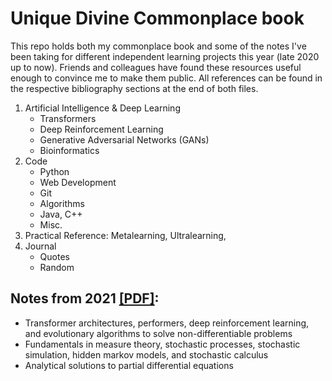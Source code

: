 # Unique Divine Commonplace book


This repo holds both my commonplace book and some of the notes I've been taking for different independent learning projects this year (late 2020 up to now). Friends and colleagues have found these resources useful enough to convince me to make them public. All references can be found in the respective bibliography sections at the end of both files. 


1. Artificial Intelligence & Deep Learning
   - Transformers
   - Deep Reinforcement Learning
   - Generative Adversarial Networks (GANs)
   - Bioinformatics
2. Code 
   - Python 
   - Web Development
   - Git
   - Algorithms 
   - Java, C++
   - Misc. 
3. Practical Reference: Metalearning, Ultralearning, 
4. Journal
   - Quotes
   - Random

## Notes from 2021 [[PDF]](https://github.com/Unique-Divine/Commonplace-Book/blob/master/notes-21/spring2021.tex):
- Transformer architectures, performers, deep reinforcement learning, and evolutionary algorithms to solve non-differentiable problems
- Fundamentals in measure theory, stochastic processes, stochastic simulation, hidden markov models, and stochastic calculus
- Analytical solutions to partial differential equations
